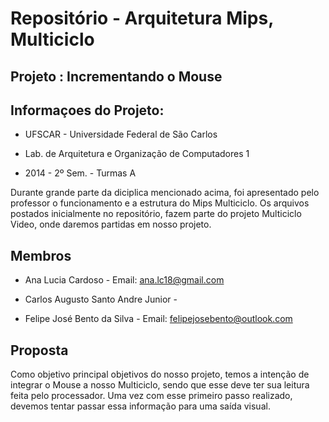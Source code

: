 Repositório - Arquitetura Mips, Multiciclo
=

  Projeto : Incrementando o Mouse
-


  Informaçoes do Projeto:
-

- UFSCAR - Universidade Federal de São Carlos


- Lab. de Arquitetura e Organização de Computadores 1


- 2014 - 2º Sem. - Turmas A

 Durante grande parte da diciplica mencionado acima, foi apresentado pelo professor o funcionamento e a estrutura do Mips    Multiciclo. 
 Os arquivos postados inicialmente no repositório, fazem parte do projeto Multiciclo Video, onde daremos partidas  em nosso  projeto.

Membros
-


- Ana Lucia Cardoso - Email: ana.lc18@gmail.com

- Carlos Augusto Santo Andre Junior - 

- Felipe José Bento da Silva - Email: felipejosebento@outlook.com


Proposta
-

  Como objetivo principal objetivos do nosso projeto, temos a intenção de integrar o Mouse a nosso Multiciclo, sendo que esse   deve ter sua leitura feita pelo processador. 
  Uma vez com esse primeiro passo realizado, devemos tentar passar essa informação para uma saída visual.
